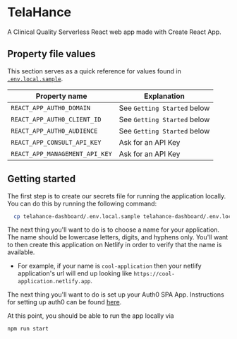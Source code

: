 # TelaHance

A Clinical Quality Serverless React web app made with Create React App.

## Property file values

This section serves as a quick reference for values found in [`.env.local.sample`](./.env.local.sample).

| Property name                  | Explanation                 |
| ------------------------------ | --------------------------- |
| `REACT_APP_AUTH0_DOMAIN`       | See `Getting Started` below |
| `REACT_APP_AUTH0_CLIENT_ID`    | See `Getting Started` below |
| `REACT_APP_AUTH0_AUDIENCE`     | See `Getting Started` below |
| `REACT_APP_CONSULT_API_KEY`    | Ask for an API Key          |
| `REACT_APP_MANAGEMENT_API_KEY` | Ask for an API Key          |


## Getting started

The first step is to create our secrets file for running the application locally. You can do this by running the following command:

```bash
  cp telahance-dashboard/.env.local.sample telahance-dashboard/.env.local
```

The next thing you'll want to do is to choose a name for your application. The name should be lowercase letters, digits, and hyphens only. You'll want to then create this application on Netlify in order to verify that the name is available.

- For example, if your name is `cool-application` then your netlify application's url will end up looking like `https://cool-application.netlify.app`.

The next thing you'll want to do is set up your Auth0 SPA App. Instructions for setting up auth0 can be found [here](./docs/auth0.md).


At this point, you should be able to run the app locally via

```bash
npm run start
```
